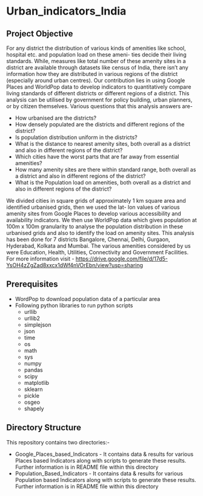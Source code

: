 # Urban_indicators_India
## Project Objective
For any district the distribution of various kinds of amenities like school, hospital etc. and population load on these ameni- ties decide their living standards. While, measures like total number of these amenity sites in a district are available through datasets like census of India, there isn’t any information how they are distributed in various regions of the district (especially around urban centres). Our contribution lies in using Google Places and WorldPop data to develop indicators to quantitatively compare living standards of different districts or different regions of a district. This analysis can be utilised by government for policy building, urban planners, or by citizen themselves. Various questions that this analysis answers are-
* How urbanised are the districts?
* How densely populated are the districts and different regions of the district?
* Is population distribution uniform in the districts?
* What is the distance to nearest amenity sites, both overall as a district and also in different regions of the district?
* Which cities have the worst parts that are far away from essential amenities?
* How many amenity sites are there within standard range, both overall as a district and also in different regions of the district?
* What is the Population load on amenities, both overall as a district and also in different regions of the district?

We divided cities in square grids of approximately 1 km square area and identified urbanised grids, then we used the lat- lon values of various amenity sites from Google Places to develop various accessibility and availability indicators. We then use WorldPop data which gives population at 100m x 100m granularity to analyse the population distribution in these urbanised grids and also to identify the load on amenity sites. This analysis has been done for 7 districts Bangalore, Chennai, Delhi, Gurgaon, Hyderabad, Kolkata and Mumbai. The various amenities considered by us were Education, Health, Utilities, Connectivity and Government Facilities. For more information visit - 
https://drive.google.com/file/d/17d5-YsOH4zZgZad8xxcx1dWf4nVOrEbn/view?usp=sharing

## Prerequisites
* WordPop to download population data of a particular area
* Following python libraries to run python scripts
	* urllib
	* urllib2
	* simplejson
	* json
	* time
	* os
	* math
	* sys
	* numpy
	* pandas
	* scipy
	* matplotlib
	* sklearn
	* pickle
	* osgeo
	* shapely

## Directory Structure
This repository contains two directories:-
* Google_Places_based_Indicators - It contains data & results for various Places based Indicators along with scripts to generate these results. Further information is in README file within this directory
* Population_Based_Indicators - It contains data & results for various Population based Indicators along with scripts to generate these results. Further information is in README file within this directory
